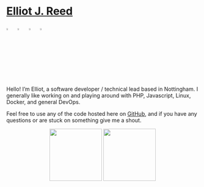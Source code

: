 # [Elliot J. Reed](https://www.elliotjreed.com?utm_source=github-profile)

[<img src="https://img.icons8.com/color/48/000000/twitter.png" width="3.5%"/>](https://twitter.com/elliotjreed)  &nbsp; [<img src="https://img.icons8.com/color/48/000000/linkedin.png" width="3.5%"/>](https://www.linkedin.com/elliotjreed/)  &nbsp; [<img src="https://img.icons8.com/fluent/48/000000/facebook-new.png" width="3.5%"/>](https://www.facebook.com/elliotjreed)  &nbsp; [<img src="https://img.icons8.com/fluent/48/000000/instagram-new.png" width="3.5%"/>](https://www.instagram.com/elliotjreed/)

Hello! I’m Elliot, a software developer / technical lead based in Nottingham. I generally like working on and playing around with PHP, Javascript, Linux, Docker, and general DevOps.

Feel free to use any of the code hosted here on [GitHub](https://github.com/elliotjreed?tab=repositories), and if you have any questions or are stuck on something give me a shout.

<p align="center">
  <img height="137px" src="https://github-readme-stats.vercel.app/api?username=elliotjreed&hide_rank=true&hide_title=true&hide_border=true&show_icons=true&include_all_commits=true&count_private=true&hide=issues,contribs&theme=nightowl" /> <img height="137px" src="https://github-readme-stats.vercel.app/api/top-langs/?username=elliotjreed&hide=html&hide_title=true&hide_border=true&layout=compact&langs_count=7&theme=nightowl" />
</p>
